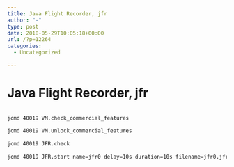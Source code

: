 ```yaml
---
title: Java Flight Recorder, jfr
author: "-"
type: post
date: 2018-05-29T10:05:18+00:00
url: /?p=12264
categories:
  - Uncategorized

---
```

# Java Flight Recorder, jfr
```bash
  
jcmd 40019 VM.check_commercial_features
  
jcmd 40019 VM.unlock_commercial_features
  
jcmd 40019 JFR.check
  
jcmd 40019 JFR.start name=jfr0 delay=10s duration=10s filename=jfr0.jfr

```